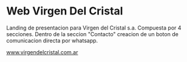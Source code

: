 ﻿# Web Virgen Del Cristal
Landing de presentacion para Virgen del Cristal s.a.
Compuesta por 4 secciones.
Dentro de la seccion "Contacto" creacion de un boton de comunicacion directa por whatsapp.

www.virgendelcristal.com.ar
